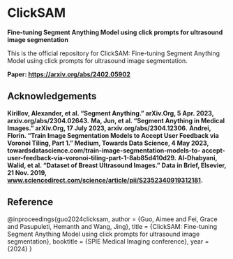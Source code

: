 # ClickSAM
**Fine-tuning Segment Anything Model using click prompts for ultrasound image segmentation**

This is the official repository for ClickSAM: Fine-tuning Segment Anything Model using click prompts for ultrasound image segmentation.

**Paper: https://arxiv.org/abs/2402.05902**

## Acknowledgements
**Kirillov, Alexander, et al. “Segment Anything.” arXiv.Org, 5 Apr. 2023, arxiv.org/abs/2304.02643.**
**Ma, Jun, et al. “Segment Anything in Medical Images.” arXiv.Org, 17 July 2023, arxiv.org/abs/2304.12306.**
**Andrei, Florin. “Train Image Segmentation Models to Accept User Feedback via Voronoi Tiling, Part 1.”
Medium, Towards Data Science, 4 May 2023, towardsdatascience.com/train-image-segmentation-models-to-
accept-user-feedback-via-voronoi-tiling-part-1-8ab85d410d29.**
**Al-Dhabyani, Walid, et al. “Dataset of Breast Ultrasound Images.” Data in Brief, Elsevier, 21 Nov. 2019,
www.sciencedirect.com/science/article/pii/S2352340919312181.**

## Reference
@inproceedings{guo2024clicksam,
	author = {Guo, Aimee and Fei, Grace and Pasupuleti, Hemanth and Wang, Jing},
	title = {ClickSAM: Fine-tuning Segment Anything Model using click prompts for ultrasound image segmentation},
	booktitle = {SPIE Medical Imaging conference},
	year = {2024}
}
